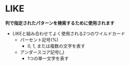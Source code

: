# LIKE
**列で指定されたパターンを検索するために使用されます**

- LIKEと組み合わせてよく使用される2つのワイルドカード
  - パーセント記号(%)
    - 0, 1, または複数の文字を表す
  - アンダースコア記号(_)
    - 1つの単一文字を表す


